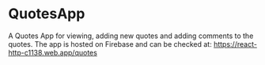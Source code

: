 # QuotesApp
A Quotes App for viewing, adding new quotes and adding comments to the quotes.
The app is hosted on Firebase and can be checked at: https://react-http-c1138.web.app/quotes
